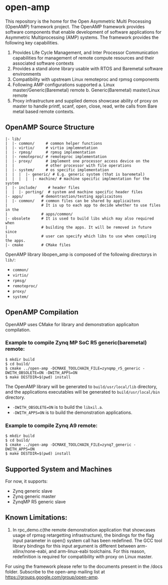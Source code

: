 # open-amp
This repository is the home for the Open Asymmetric Multi Processing (OpenAMP)
framework project. The OpenAMP framework provides software components that
enable development of software applications for Asymmetric Multiprocessing
(AMP) systems. The framework provides the following key capabilities.

1. Provides Life Cycle Management, and Inter Processor Communication
   capabilities for management of remote compute resources and their associated
   software contexts
2. Provides a stand alone library usable with RTOS and Baremetal software
   environments
3. Compatibility with upstream Linux remoteproc and rpmsg components
4. Following AMP configurations supported
	a. Linux master/Generic(Baremetal) remote
	b. Generic(Baremetal) master/Linux remote
5. Proxy infrastructure and supplied demos showcase ability of proxy on master
   to handle printf, scanf, open, close, read, write calls from Bare metal
   based remote contexts.

## OpenAMP Source Structure
```
|- lib/
|  |- common/     # common helper functions
|  |- virtio/     # virtio implemnetation
|  |- rpmsg/      # rpmsg implementation
|  |- remoteproc/ # remoteproc implementation
|  |- proxy/      # implement one processor access device on the
|  |              # other processor with file operations
|  |- system/     # os specific implementation
|  |  |  |- generic/ # E.g. generic system (that is baremetal)
|  |  |  |  |- machine/ # machine specific implmentation for the system
|  |- include/     # header files
|  |  |- porting/  # system and machine specific header files
|- apps/        # demontrastion/testing applicaitons
|  |- common/   # common files can be shared by applicaitons
|               # It is up to each app to decide whether to use files in the
|               # apps/common/
|- obsolete     # It is used to build libs which may also required when
|               # building the apps. It will be removed in future since
|               # user can specify which libs to use when compiling the apps.
|- cmake        # CMake files
```

OpenAMP library libopen_amp is composed of the following directorys in `lib/`:
*   `common/`
*   `virtio/`
*   `rpmsg/`
*   `remoteproc/`
*   `proxy/`
*   `system/`

## OpenAMP Compilation
OpenAMP uses CMake for library and demonstration applicaiton compilation.

###  Example to compile Zynq MP SoC R5 generic(baremetal) remote:
```
$ mkdir build
$ cd build/
$ cmake ../open-amp -DCMAKE_TOOLCHAIN_FILE=zynqmp_r5_generic -DWITH_OBSOLETE=ON -DWITH_APPS=ON
$ make DESTDIR=$(pwd) install
```
The OpenAMP library will be generated to `build/usr/local/lib` directory, and the applications executables will be generated to
`build/usr/local/bin` directory.

*   `-DWITH_OBSOLETE=ON` is to build the `libxil.a`.
*   `-DWITH_APPS=ON` is to build the demonstration applications.

###  Example to compile Zynq A9 remote:
```
$ mkdir build
$ cd build/
$ cmake ../open-amp -DCMAKE_TOOLCHAIN_FILE=zynq7_generic -DWITH_APPS=ON
$ make DESTDIR=$(pwd) install
```

## Supported System and Machines
For now, it supports:
* Zynq generic slave
* Zynq generic master
* ZynqMP R5 generic slave

## Known Limitations:
1. In rpc_demo.c(the remote demonstration application that showcases usage of
   rpmsg retargetting infrastructure),  the bindings for the flag input
   parameter in open() system call has been redefined. The GCC tool library
   bindings for this input argument is different between arm-xilinx/none-eabi, and
   arm-linux-eabi toolchains. For this reason, redefinition is required for
   compatibility with proxy on Linux master.

For using the framework please refer to the documents present in the /docs folder.
Subscribe to the open-amp mailing list at https://groups.google.com/group/open-amp.
